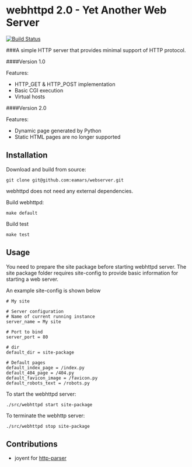 webhttpd 2.0 - Yet Another Web Server
===========

[![Build Status](https://travis-ci.org/eamars/webserver.svg?branch=2.0)](https://travis-ci.org/eamars/webserver)

###A simple HTTP server that provides minimal support of HTTP protocol.

####Version 1.0

Features:
- HTTP_GET & HTTP_POST implementation
- Basic CGI execution
- Virtual hosts

####Version 2.0

Features:
- Dynamic page generated by Python
- Static HTML pages are no longer supported


Installation
------------

Download and build from source:

    git clone git@github.com:eamars/webserver.git

webhttpd does not need any external dependencies.

Build webhttpd:

    make default

Build test

    make test

Usage
-----

You need to prepare the site package before starting webhttpd server. The site package folder requires site-config to provide basic information for starting a web server.

An example site-config is shown below

```dosini
# My site

# Server configuration
# Name of current running instance
server_name = My site

# Port to bind
server_port = 80

# dir
default_dir = site-package

# Default pages
default_index_page = /index.py
default_404_page = /404.py
default_favicon_image = /favicon.py
default_robots_text = /robots.py
```

To start the webhttpd server:

    ./src/webhttpd start site-package

To terminate the webhttp server:

    ./src/webhttpd stop site-package


Contributions
-------------

- joyent for [http-parser](https://github.com/joyent/http-parser)
